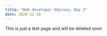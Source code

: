 ```yaml
---
title: "Web developer Odyssey; Day 2"
date: 2020-12-18
---
```

This is just a test page and will be deleted soon
